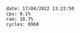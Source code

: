 

                date: 17/04/2022 13:22:50
                cpu: 0.1%
                ram: 18.7%
                cycles: 6960

                         